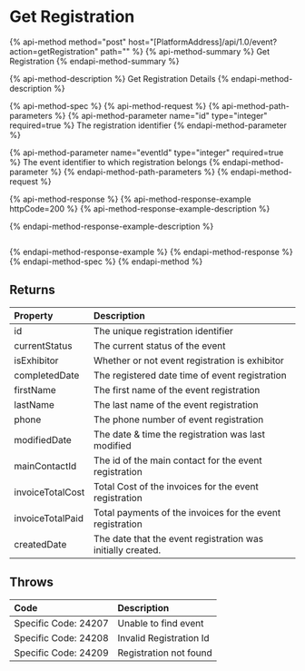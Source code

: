 # Get Registration

{% api-method method="post" host="\[PlatformAddress\]/api/1.0/event?action=getRegistration" path="" %}
{% api-method-summary %}
Get Registration
{% endapi-method-summary %}

{% api-method-description %}
Get Registration Details
{% endapi-method-description %}

{% api-method-spec %}
{% api-method-request %}
{% api-method-path-parameters %}
{% api-method-parameter name="id" type="integer" required=true %}
The registration identifier
{% endapi-method-parameter %}

{% api-method-parameter name="eventId" type="integer" required=true %}
The event identifier to which registration belongs
{% endapi-method-parameter %}
{% endapi-method-path-parameters %}
{% endapi-method-request %}

{% api-method-response %}
{% api-method-response-example httpCode=200 %}
{% api-method-response-example-description %}

{% endapi-method-response-example-description %}

```text

```
{% endapi-method-response-example %}
{% endapi-method-response %}
{% endapi-method-spec %}
{% endapi-method %}

## Returns

| Property | Description |
| :--- | :--- |
| id | The unique registration identifier |
| currentStatus | The current status of the event |
| isExhibitor | Whether or not event registration is exhibitor |
| completedDate | The registered date time of event registration |
| firstName | The first name of the event registration |
| lastName | The last name of the event registration |
| phone | The phone number of event registration |
| modifiedDate | The date & time the registration was last modified |
| mainContactId | The id of the main contact for the event registration |
| invoiceTotalCost | Total Cost of the invoices for the event registration |
| invoiceTotalPaid | Total payments of the invoices for the event registration |
| createdDate | The date that the event registration was initially created.  |

## Throws

| Code | Description |
| :--- | :--- |
| Specific Code: 24207 | Unable to find event |
| Specific Code: 24208 | Invalid Registration Id |
| Specific Code: 24209 | Registration not found |

